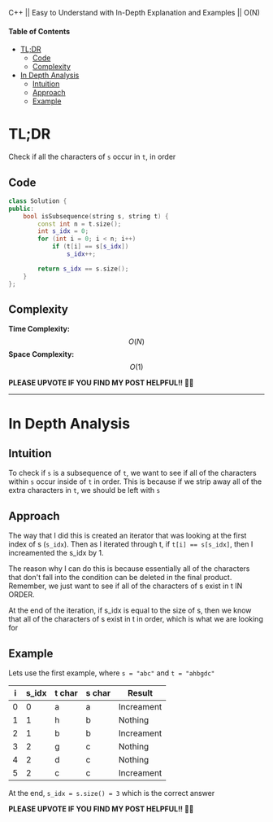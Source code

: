 C++ || Easy to Understand with In-Depth Explanation and Examples || O(N)

#### Table of Contents

- [TL;DR](#tldr)
  - [Code](#code)
  - [Complexity](#complexity)
- [In Depth Analysis](#in-depth-analysis)
  - [Intuition](#intuition)
  - [Approach](#approach)
  - [Example](#example)

# TL;DR

Check if all the characters of `s` occur in `t`, in order

## Code

```c++
class Solution {
public:
    bool isSubsequence(string s, string t) {
        const int n = t.size();
        int s_idx = 0;
        for (int i = 0; i < n; i++)
            if (t[i] == s[s_idx])
                s_idx++;

        return s_idx == s.size();
    }
};

```

## Complexity

**Time Complexity:** $$O(N)$$
**Space Complexity:** $$O(1)$$

**PLEASE UPVOTE IF YOU FIND MY POST HELPFUL!! 🥺😁**

---

# In Depth Analysis

## Intuition

To check if `s` is a subsequence of `t`, we want to see if all of the characters within `s` occur inside of `t` in order. This is because if we strip away all of the extra characters in `t`, we should be left with `s`

## Approach 

The way that I did this is created an iterator that was looking at the first index of s (`s_idx`). Then as I iterated through t, if `t[i] == s[s_idx]`, then I increamented the s_idx by 1. 

The reason why I can do this is because essentially all of the characters that don't fall into the condition can be deleted in the final product. Remember, we just want to see if all of the characters of s exist in t IN ORDER.

At the end of the iteration, if s_idx is equal to the size of s, then we know that all of the characters of s exist in t in order, which is what we are looking for

## Example

Lets use the first example, where `s = "abc"` and `t = "ahbgdc"`

| i | s_idx | t char | s char | Result     |
|---|-------|--------|--------|------------|
| 0 | 0     | a      | a      | Increament |
| 1 | 1     | h      | b      | Nothing    |
| 2 | 1     | b      | b      | Increament |
| 3 | 2     | g      | c      | Nothing    |
| 4 | 2     | d      | c      | Nothing    |
| 5 | 2     | c      | c      | Increament |

At the end, `s_idx = s.size() = 3` which is the correct answer

**PLEASE UPVOTE IF YOU FIND MY POST HELPFUL!! 🥺😁**